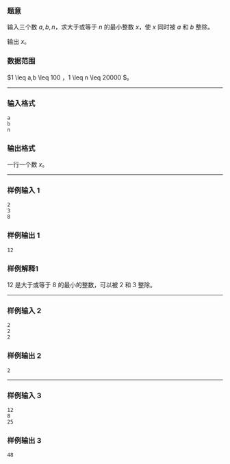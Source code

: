 ### 题意

输入三个数 $a,b,n$，求大于或等于 $n$ 的最小整数 $x$，使 $x$ 同时被 $a$ 和 $b$ 整除。

输出 $x$。

### 数据范围

$1 \leq a,b \leq 100 $，$1 \leq n \leq 20000 $。

---

### 输入格式

```
a
b
n
```

### 输出格式

一行一个数 $x$。

---

### 样例输入 1

```
2
3
8
```

### 样例输出 1

```
12
```

### 样例解释1

$12$ 是大于或等于 $8$ 的最小的整数，可以被 $2$ 和 $3$ 整除。

---

### 样例输入 2

```
2
2
2
```

### 样例输出 2

```
2
```

---

### 样例输入 3

```
12
8
25
```

### 样例输出 3

```
48
```
